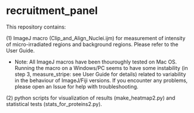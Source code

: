 # recruitment_panel

This repository contains:

(1) ImageJ macro (Clip_and_Align_Nuclei.ijm) for measurement of intensity of micro-irradiated regions and background regions.  Please refer to the User Guide.

* Note: All ImageJ macros have been thouroughly tested on Mac OS.  Running the macro on a Windows/PC seems to have some instability (in step 3, measure_stripe: see User Guide for details) related to variability in the behaviour of ImageJ/Fiji versions.  If you encounter any problems, please open an Issue for help with troubleshooting.

(2) python scripts for visualization of results (make_heatmap2.py) and statistical tests (stats_for_proteins2.py).


